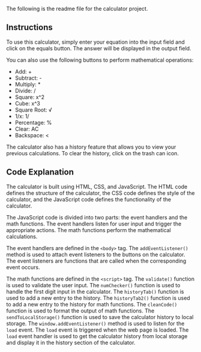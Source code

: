 The following is the readme file for the calculator project.

## Instructions

To use this calculator, simply enter your equation into the input field and click on the equals button. The answer will be displayed in the output field.

You can also use the following buttons to perform mathematical operations:

* Add: +
* Subtract: -
* Multiply: *
* Divide: /
* Square: x^2
* Cube: x^3
* Square Root: √
* 1/x: 1/
* Percentage: %
* Clear: AC
* Backspace: <

The calculator also has a history feature that allows you to view your previous calculations. To clear the history, click on the trash can icon.

## Code Explanation

The calculator is built using HTML, CSS, and JavaScript. The HTML code defines the structure of the calculator, the CSS code defines the style of the calculator, and the JavaScript code defines the functionality of the calculator.

The JavaScript code is divided into two parts: the event handlers and the math functions. The event handlers listen for user input and trigger the appropriate actions. The math functions perform the mathematical calculations.

The event handlers are defined in the `<body>` tag. The `addEventListener()` method is used to attach event listeners to the buttons on the calculator. The event listeners are functions that are called when the corresponding event occurs.

The math functions are defined in the `<script>` tag. The `validate()` function is used to validate the user input. The `numChecker()` function is used to handle the first digit input in the calculator. The `historyTab()` function is used to add a new entry to the history. The `historyTab2()` function is used to add a new entry to the history for math functions. The `cleanCode()` function is used to format the output of math functions. The `sendToLocalStorage()` function is used to save the calculator history to local storage. The `window.addEventListener()` method is used to listen for the `load` event. The `load` event is triggered when the web page is loaded. The `load` event handler is used to get the calculator history from local storage and display it in the history section of the calculator.